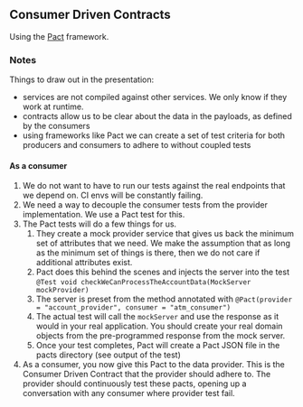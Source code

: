 ## Consumer Driven Contracts
Using the [Pact](https://docs.pact.io/) framework.

### Notes
Things to draw out in the presentation:
 - services are not compiled against other services.  We only know if they work at runtime.
 - contracts allow us to be clear about the data in the payloads, as defined by the consumers
 - using frameworks like Pact we can create a set of test criteria for both producers and consumers to adhere to 
 without coupled tests
 
#### As a consumer
1. We do not want to have to run our tests against the real endpoints that we depend on.  CI envs will be 
constantly failing.
1. We need a way to decouple the consumer tests from the provider implementation.  We use a Pact test for this.
1. The Pact tests will do a few things for us.
    1. They create a mock provider service that gives us back the minimum set of attributes that we need.  We make the 
    assumption that as long as the minimum set of things is there, then we do not care if additional attributes exist.
    1. Pact does this behind the scenes and injects the server into the test 
    `@Test void checkWeCanProcessTheAccountData(MockServer mockProvider)`
    1. The server is preset from the method annotated with `@Pact(provider = "account_provider", consumer = "atm_consumer")`
    1. The actual test will call the `mockServer` and use the response as it would in your real application.  You should 
    create your real domain objects from the pre-programmed response from the mock server.
    1. Once your test completes, Pact will create a Pact JSON file in the pacts directory (see output of the test)
1. As a consumer, you now give this Pact to the data provider.  This is the Consumer Driven Contract that the provider 
should adhere to.  The provider should continuously test these pacts, opening up a conversation with any consumer where 
provider test fail.